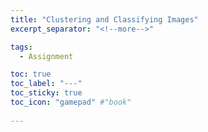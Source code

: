 ```yaml
---
title: "Clustering and Classifying Images"
excerpt_separator: "<!--more-->"

tags:
  - Assignment

toc: true
toc_label: "---"
toc_sticky: true
toc_icon: "gamepad" #"book"
  
---
```

